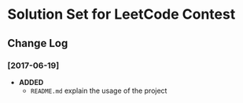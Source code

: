 # Solution Set for LeetCode Contest

## Change Log  
### [2017-06-19]  
+ **ADDED**  
    - `README.md` explain the usage of the project
